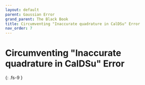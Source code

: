 ```yaml
---
layout: default
parent: Gaussian Error
grand_parent: The Black Book
title: Circumventing "Inaccurate quadrature in CalDSu" Error
nav_order: 7
---
```


# Circumventing "Inaccurate quadrature in CalDSu" Error
{: .fs-9 }
